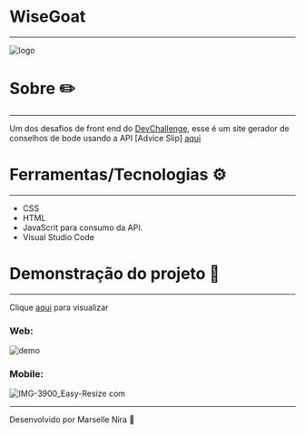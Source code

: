 # WiseGoat
---

![logo](https://user-images.githubusercontent.com/78499911/110220982-2aa51700-7ea8-11eb-92e2-d039b05d1c00.jpg)

# Sobre ✏️
---
Um dos desafios de front end do [DevChallenge](https://www.devchallenge.com.br/challenges), esse é um site gerador de conselhos de bode usando a API [Advice Slip] [aqui](https://api.adviceslip.com)

# Ferramentas/Tecnologias ⚙️
---
* CSS
* HTML
* JavaScrit para consumo da API.
* Visual Studio Code

# Demonstração do projeto 🔬
---
Clique [aqui](https://abookshelf.netlify.app) para visualizar

### Web:
![demo](https://user-images.githubusercontent.com/78499911/110220707-32fc5280-7ea6-11eb-8d30-82e129474c98.jpg)

### Mobile:
![IMG-3900_Easy-Resize com](https://user-images.githubusercontent.com/78499911/110247620-df444480-7f4b-11eb-9ee3-7fc1b33c5156.jpg)
	
---
Desenvolvido por Marselle Nira 🙋
